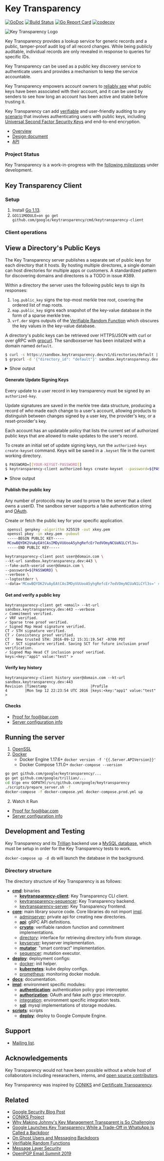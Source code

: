 # Key Transparency

[![GoDoc](https://godoc.org/github.com/google/keytransparency?status.svg)](https://godoc.org/github.com/google/keytransparency)
[![Build Status](https://travis-ci.com/google/keytransparency.svg?branch=master)](https://travis-ci.com/google/keytransparency)
[![Go Report Card](https://goreportcard.com/badge/github.com/google/keytransparency)](https://goreportcard.com/report/github.com/google/keytransparency)
[![codecov](https://codecov.io/gh/google/keytransparency/branch/master/graph/badge.svg)](https://codecov.io/gh/google/keytransparency)

![Key Transparency Logo](docs/images/logo.png)


Key Transparency provides a lookup service for generic records and a public,
tamper-proof audit log of all record changes. While being publicly auditable,
individual records are only revealed in response to queries for specific IDs.

Key Transparency can be used as a public key discovery service to authenticate
users and provides a mechanism to keep the service accountable.  

Key Transparency empowers account owners to [reliably see](docs/verification.md) what public keys have been
associated with their account, and it can be used by senders to see how long an
account has been active and stable before trusting it.

Key Transparency can add [verifiable](docs/verification.md) and user-friendly auditing to any [scenario](docs/scenarios.md) that involves 
authenticating users with public keys, including [Universal Second Factor Security Keys](https://en.wikipedia.org/wiki/Universal_2nd_Factor) and end-to-end encryption.

* [Overview](docs/overview.md)
* [Design document](docs/design.md)
* [API](docs/api.md)

### Project Status
Key Transparency is a work-in-progress with the [following milestones](https://github.com/google/keytransparency/milestones) under development.

## Key Transparency Client

### Setup
1. Install [Go 1.13](https://golang.org/doc/install).
2. `GO111MODULE=on go get github.com/google/keytransparency/cmd/keytransparency-client`

### Client operations

## View a Directory's Public Keys
The Key Transparency server publishes a separate set of public keys for each directory that it hosts.
By hosting multiple directores, a single domain can host directories for multiple apps or customers.
A standardized pattern for discovering domains and directores is a TODO in issue #389.

Within a directory the server uses the following public keys to sign its responses:
1. `log.public_key` signs the top-most merkle tree root, covering the ordered list of map roots.
2. `map.public_key` signs each snapshot of the key-value database in the form of a sparse merkle tree.
3. `vrf.der` signs outputs of the [Verifiable Random Function](https://en.wikipedia.org/wiki/Verifiable_random_function)
    which obscures the key values in the key-value database.

A directory's public keys can be retrieved over HTTPS/JSON with curl
or over gRPC with [grpcurl](https://github.com/fullstorydev/grpcurl).
The sandboxserver has been initalized with a domain named `default`.
```sh
$ curl -s https://sandbox.keytransparency.dev/v1/directories/default | json_pp
$ grpcurl -d '{"directory_id": "default"}' sandbox.keytransparency.dev:443 google.keytransparency.v1.KeyTransparency/GetDirectory
```

<details>
  <summary>Show output</summary>

```sh
{
   "directory_id" : "default",
   "log" : {
      "hash_algorithm" : "SHA256",
      "hash_strategy" : "RFC6962_SHA256",
      "public_key" : {
         "der" : "MFkwEwYHKoZIzj0CAQYIKoZIzj0DAQcDQgAEXPi4Ut3cRY3OCXWvcSnE/sk6tbDEgBeZapfEy/BIKfsMbj3hPLG+WEjzh1IP2TDirc9GpQ+r9HVGR81KqRpbjw=="
      },
      "signature_algorithm" : "ECDSA",
      "tree_id" : "4565568921879890247",
      "tree_type" : "PREORDERED_LOG"
   },
   "map" : {
      "hash_algorithm" : "SHA256",
      "hash_strategy" : "CONIKS_SHA256",
      "public_key" : {
         "der" : "MFkwEwYHKoZIzj0CAQYIKoZIzj0DAQcDQgAEgX6ITeFrqLmclqH+3XVhbaEeJO37vy1dZYRFxpKScERdeeu3XRirJszc5KJgaZs0LdvJqOccfNc2gJfInLGIuA=="
      },
      "signature_algorithm" : "ECDSA",
      "tree_id" : "5601540825264769688",
      "tree_type" : "MAP"
   },
   "max_interval" : "60s",
   "min_interval" : "1s",
   "vrf" : {
      "der" : "MFkwEwYHKoZIzj0CAQYIKoZIzj0DAQcDQgAEvuqCkY9rM/jq/8hAoQn2PClvlNvVeV0MSUqzc67q6W+MzY/YZKmPLY5t/n/VUEqeSgwU+/sXgER3trsL6nZu+A=="
   }
}
```
</details>

#### Generate Update Signing Keys
Every update to a user record in key transparency must be signed by an `authorized-key`.

Update signatures are saved in the merkle tree data structure, producing a record of *who* made each change to a user's
account, allowing products to distinguish between changes signed by a user key, the provider's key, or a reset-provider's key.

Each account has an updatable policy that lists the current set of authorized public keys that are allowed to make updates to the user's record.

To create an initial set of update signing keys, run the `authorized-keys create-keyset` command.
Keys will be saved in a `.keyset` file in the current working directory.
```sh
$ PASSWORD=[[YOUR-KEYSET-PASSWORD]]
$ keytransparency-client authorized-keys create-keyset --password=${PASSWORD}
```
<details>
  <summary>Show output</summary>

```sh
$ PASSWORD=[[YOUR-KEYSET-PASSWORD]]
$ keytransparency-client authorized-keys create-keyset --password=${PASSWORD}
$ keytransparency-client authorized-keys list-keyset --password=${PASSWORD}
My Authorized Keys:
primary_key_id:17445529 key_info:<type_url:"type.googleapis.com/google.crypto.tink.EcdsaPrivateKey" status:ENABLED key_id:17445529 output_prefix_type:TINK >
```
</details>

#### Publish the public key
Any number of protocols may be used to prove to the server that a client owns a userID.
The sandbox server supports a fake authentication string and [OAuth](https://console.developers.google.com/apis/credentials).

Create or fetch the public key for your specific application.
  ```sh
   openssl genpkey -algorithm X25519 -out xkey.pem
   openssl pkey -in xkey.pem -pubout
   -----BEGIN PUBLIC KEY-----
   MCowBQYDK2VuAyEAtCAsIMDyVUUooA5yhgRefcEr7edVOmyNCUaN1LCYl3s=
   -----END PUBLIC KEY-----
  ```

  ```sh
  keytransparency-client post user@domain.com \
  --kt-url sandbox.keytransparency.dev:443 \
  --fake-auth-userid user@domain.com \
  --password=${PASSWORD} \
  --verbose \
  --logtostderr \
  --data='MCowBQYDK2VuAyEAtCAsIMDyVUUooA5yhgRefcEr7edVOmyNCUaN1LCYl3s=' #Your public key in base64
  ```

#### Get and verify a public key

  ```
  keytransparency-client get <email> --kt-url sandbox.keytransparency.dev:443 --verbose
  ✓ Commitment verified.
  ✓ VRF verified.
  ✓ Sparse tree proof verified.
  ✓ Signed Map Head signature verified.
  CT ✓ STH signature verified.
  CT ✓ Consistency proof verified.
  CT   New trusted STH: 2016-09-12 15:31:19.547 -0700 PDT
  CT ✓ SCT signature verified. Saving SCT for future inclusion proof verification.
  ✓ Signed Map Head CT inclusion proof verified.
  keys:<key:"app1" value:"test" >
  ```

#### Verify key history
  ```
  keytransparency-client history user@domain.com --kt-url sandbox.keytransparency.dev:443
  Revision |Timestamp                    |Profile
  4        |Mon Sep 12 22:23:54 UTC 2016 |keys:<key:"app1" value:"test" >
  ```

#### Checks
- [Proof for foo@bar.com](https://sandbox.keytransparency.dev/v1/directories/default/users/foo@bar.com)
- [Server configuration info](https://sandbox.keytransparency.dev/v1/directories/default)

## Running the server

1. [OpenSSL](https://www.openssl.org/community/binaries.html)
1. [Docker](https://docs.docker.com/engine/installation/)
   - Docker Engine 1.17.6+ `docker version -f '{{.Server.APIVersion}}'`
   - Docker Compose 1.11.0+ `docker-compose --version`

```sh
go get github.com/google/keytransparency/...
go get github.com/google/trillian/...
cd $(go env GOPATH)/src/github.com/google/keytransparency
./scripts/prepare_server.sh -f
docker-compose -f docker-compose.yml docker-compose.prod.yml up
```

2. Watch it Run
- [Proof for foo@bar.com](https://localhost/v1/directories/default/users/foo@bar.com)
- [Server configuration info](https://localhost/v1/directories/default)

## Development and Testing
Key Transparency and its [Trillian](https://github.com/google/trillian) backend
use a [MySQL database](https://github.com/google/trillian/blob/master/README.md#mysql-setup),
which must be setup in order for the Key Transparency tests to work.

`docker-compose up -d db` will launch the database in the background.

### Directory structure

The directory structure of Key Transparency is as follows:

* [**cmd**](cmd): binaries
    * [**keytransparency-client**](cmd/keytransparency-client): Key Transparency CLI client.
    * [keytransparency-sequencer](cmd/keytransparency-sequencer): Key Transparency backend.
    * [keytransparency-server](cmd/keytransparency-sequencer): Key Transparency frontend.
* [**core**](core): main library source code. Core libraries do not import [impl](impl).
    * [adminserver](core/adminserver): private api for creating new directories.
    * [**api**](core/api): gRPC API definitions.
    * [**crypto**](core/crypto): verifiable random function and commitment implementations.
    * [directory](core/directory): interface for retrieving directory info from storage.
    * [keyserver](core/keyserver): keyserver implementation.
    * [**mutator**](core/mutator): "smart contract" implementation.
    * [sequencer](core/sequencer): mutation executor.
* [**deploy**](deploy): deployment configs:
    * [docker](deploy/docker): init helper.
    * [**kubernetes**](deploy/kubernetes): kube deploy configs.
    * [prometheus](deploy/prometheus): monitoring docker module.
* [**docs**](docs): documentation.
* [**impl**](impl): environment specific modules:
    * [**authentication**](impl/authentication): authentication policy grpc interceptor.
    * [**authorization**](impl/authorization): OAuth and fake auth grpc interceptor.
    * [integration](impl/integration): environment specific integration tests.
    * [**sql**](impl/sql): mysql implementations of storage modules.
* [**scripts**](scripts): scripts
    * [**deploy**](scripts/deploy.sh): deploy to Google Compute Engine.


## Support

- [Mailing list](https://groups.google.com/forum/#!forum/keytransparency).

## Acknowledgements

Key Transparency would not have been possible without a whole host of collaborators including researachers, interns, and [open source contributors](https://github.com/google/keytransparency/graphs/contributors).

Key Transparency was inspired by [CONIKS](https://eprint.iacr.org/2014/1004.pdf) and [Certificate Transparency](https://www.certificate-transparency.org/).

## Related

* [Google Security Blog Post](https://security.googleblog.com/2017/01/security-through-transparency.html)
* [CONIKS Project](https://coniks.cs.princeton.edu/)
* [Why Making Johnny's Key Management Transparent is So Challenging](https://freedom-to-tinker.com/2016/03/31/why-making-johnnys-key-management-transparent-is-so-challenging/)
* [Google Launches Key Transparency While a Trade-Off in WhatsApp Is Called a Backdoor](https://www.eff.org/deeplinks/2017/01/google-launches-key-transparency-while-tradeoff-whatsapp-called-backdoor)
* [On Ghost Users and Messaging Backdoors](https://blog.cryptographyengineering.com/2018/12/17/on-ghost-users-and-messaging-backdoors/)
* [Verifiable Random Functions](https://www.cs.bu.edu/~goldbe/projects/vrf)
* [Message Layer Security](https://tools.ietf.org/html/draft-ietf-mls-architecture)
* [OpenPGP Email Summit 2019](https://wiki.gnupg.org/OpenPGPEmailSummit201910Notes#Workshop:_Key_Transparency)
